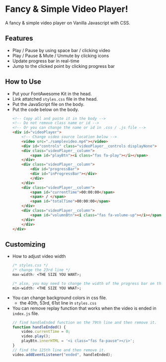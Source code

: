 # Fancy & Simple Video Player!
A fancy & simple video player on Vanilla Javascript with CSS.

## Features
- Play / Pause by using space bar / clicking video
- Play / Pause & Mute / Unmute by clicking icons
- Update progress bar in real-time
- Jump to the clicked point by clicking progress bar

## How to Use
- Put your FontAwesome Kit in the head.
- Link attatched ```styles.css``` file in the head.
- Put the JavaScript file on the body.
- Put the code below on the body.
    ```html
    <!-- Copy all and paste it in the body -->
    <!-- Do not remove class name or id -->
    <!-- Or you can change the name or id in .css / .js file -->
    <div id="videoPlayer">
        <!-- Change video source location below -->
        <video src="./samplevideo.mp4"></video>
        <div id="controls" class="videoPlayer__controls displayNone">
        <div class="videoPlayer__column">
            <span id="playBtn"><i class="fas fa-play"></i></span>
        </div>
        <div class="videoPlayer__column">
            <div id="progressBar">
            <div id="inProgressBar"></div>
            </div>
        </div>
        <div class="videoPlayer__column">
            <span id="currentTime">00:00:00</span>
            <span> / </span>
            <span id="totalTime">00:00:00</span>
        </div>
        <div class="videoPlayer__column">
            <span id="volumnBtn"><i class="fas fa-volume-up"></i></span>
        </div>
        </div>
    </div>
    ```

## Customizing
- How to adjust video width
    ```css
    /* styles.css */
    /* change the 23rd line */
    max-width: <THE SIZE YOU WANT>;

    /* also, you may need to change the width of the progress bar on the 50th line */
    min-width: <THE SIZE YOU WNAT>;
    ```
- You can change background colors in css file.
  - the 40th, 53rd, 61st line in ```styles.css```
- You can remove replay function that works when the video is ended in ```index.js``` file.
    ```javascript
    // find handleEnded function on the 79th line and then remove it.
    function handleEnded() {
        video.currentTime = 0;
        video.play();
        playBtn.innerHTML = '<i class="fas fa-pause"></i>';
    }
    // find the 125th line and then remove it.
    video.addEventListener("ended", handleEnded);
    ```
